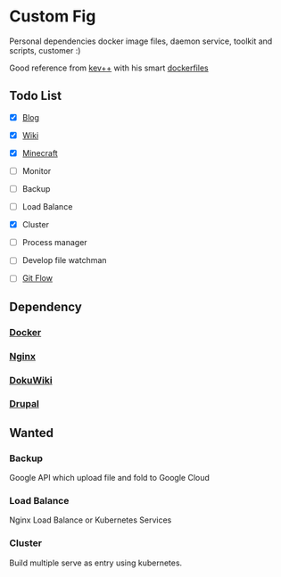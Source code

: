 # Custom Fig

Personal dependencies docker image files, daemon service, toolkit and scripts, customer :)

Good reference from [kev++](https://github.com/vimagick) with his smart [dockerfiles](https://github.com/vimagick/dockerfiles)

## Todo List

- [x] [Blog](./blog)
- [x] [Wiki](./wiki)
- [x] [Minecraft](https://hub.docker.com/r/itzg/minecraft-server/)
- [ ] Monitor
- [ ] Backup
- [ ] Load Balance
- [x] Cluster
- [ ] Process manager
- [ ] Develop file watchman
- [ ] [Git Flow](./git/flow/README.md)


## Dependency

### [Docker](https://www.docker.com/)

### [Nginx](https://nginx.org/en/)

### [DokuWiki](https://www.dokuwiki.org/dokuwiki#)

### [Drupal](https://www.drupal.org/)


## Wanted

### Backup

  Google API which upload file and fold to Google Cloud

### Load Balance

  Nginx Load Balance or Kubernetes Services

### Cluster

  Build multiple serve as entry using kubernetes.
